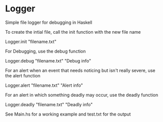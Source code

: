 # Logger
Simple file logger for debugging in Haskell

To create the intial file, call the init function with the new file name
 
  Logger.init "filename.txt"
 
 For Debugging, use the debug function
  
  Logger.debug "filename.txt" "Debug info"

For an alert when an event that needs noticing but isn't really severe, use the alert function
  
  Logger.alert "filename.txt" "Alert info"

For an alert in which something deadly may occur, use the deadly function

  Logger.deadly "filename.txt" "Deadly info"
  
See Main.hs for a working example and test.txt for the output
